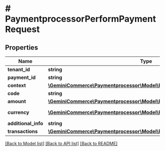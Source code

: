 # # PaymentprocessorPerformPaymentRequest


## Properties


Name | Type | Description | Notes
------------ | ------------- | ------------- | -------------
**tenant_id**| **string** |   |
**payment_id**| **string** |   |
**context**| [**\GeminiCommerce\Paymentprocessor\Model\PaymentprocessorPaymentContext**](PaymentprocessorPaymentContext.md) |   | [optional]
**code**| **string** | payment type stripe, paypal..  |
**amount**| [**\GeminiCommerce\Paymentprocessor\Model\PaymentprocessorMoney**](PaymentprocessorMoney.md) |   | [optional]
**currency**| [**\GeminiCommerce\Paymentprocessor\Model\PaymentprocessorCurrency**](PaymentprocessorCurrency.md) |  for more information please, see Model/PaymentprocessorCurrency.php  | [optional]
**additional_info**| **string** |   | [optional]
**transactions**| [**\GeminiCommerce\Paymentprocessor\Model\PaymentprocessorTransaction[]**](PaymentprocessorTransaction.md) |   | [optional]


[[Back to Model list]](../../README.md#models) [[Back to API list]](../../README.md#endpoints) [[Back to README]](../../README.md)
